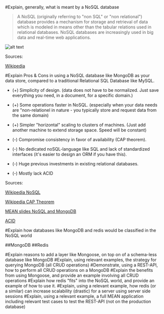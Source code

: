 #Explain, generally, what is meant by a NoSQL database
>A NoSQL (originally referring to "non SQL" or "non relational") database provides a mechanism for storage and retrieval of data which is modeled in means other 
>than the tabular relations used in relational databases. NoSQL databases are increasingly used in big data and real-time web applications.

![alt text](http://dataconomy.com/wp-content/uploads/2014/07/SQL-vs.-NoSQL.png "SQL vs noSQL")

Sources:

[Wikipedia](https://en.wikipedia.org/wiki/NoSQL)

#Explain Pros & Cons in using a NoSQL database like MongoDB as your data store, compared to a traditional 
Relational SQL Database like MySQL. 

- (+) Simplicity of design. (data does not have to be normalized. Just save everything you need, in a document, for a specific domain.)
- (+) Some operations faster in NoSQL. (especially when your data needs are "non-relationel in nature - you typically store and request data from the same domain)
- (+) Simpler "horizontal" scaling to clusters of machines. (Just add another machine to extend storage space. Speed will be constant)

- (-) Compromise consistency in favor of availability (CAP theorem).
- (-) No dedicated noSQL-language like SQL and lack of standardized interfaces (it's easier to design an ORM if you have this).
- (-) Huge previous investments in existing relational databases.
- (-) Mostly lack ACID

Sources: 

[Wikipedia NoSQL](https://en.wikipedia.org/wiki/NoSQL)

[Wikipedia CAP Theorem](https://en.wikipedia.org/wiki/CAP_theorem)

[MEAN slides NoSQL and MongoDB](http://js2016.azurewebsites.net/mongoDB/mongo.html#7)

[ACID](https://en.wikipedia.org/wiki/ACID)

#Explain how databases like MongoDB and redis would be classified in the NoSQL world 

##MongoDB
##Redis


#Explain reasons to add a layer like Mongoose, on top on of a schema-less database like MongoDB 
#Explain, using relevant examples, the strategy for querying MongoDB (all CRUD operations) 
#Demonstrate, using a REST-API, how to perform all CRUD operations on a MongoDB 
#Explain the benefits from using Mongoose, and provide an example involving all CRUD operations 
#Explain how redis "fits" into the NoSQL world, and provide an example of how to use it. 
#Explain, using a relevant example, how redis (or a similar) can increase scalability (drastic) for a server using 
server side sessions 
#Explain, using a relevant example, a full MEAN application including relevant test cases to test the REST-API 
(not on the production database) 